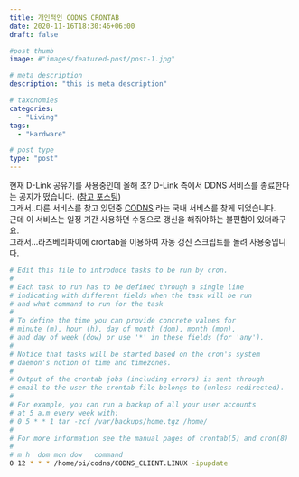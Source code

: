 ```yaml
---
title: 개인적인 CODNS CRONTAB
date: 2020-11-16T18:30:46+06:00
draft: false

#post thumb
image: #"images/featured-post/post-1.jpg"

# meta description
description: "this is meta description"

# taxonomies
categories:
  - "Living"
tags:
  - "Hardware"

# post type
type: "post"
---
```


현재 D-Link 공유기를 사용중인데 올해 초? D-Link 측에서 DDNS 서비스를 종료한다는 공지가 떴습니다. ([참고 포스팅](https://jjerry-k.github.io/living/2020/05/31/Dlink_ddns/))  
그래서..다른 서비스를 찾고 있던중 [CODNS](http://www.codns.com) 라는 국내 서비스를 찾게 되었습니다.  
근데 이 서비스는 일정 기간 사용하면 수동으로 갱신을 해줘야하는 불편함이 있더라구요.  
그래서...라즈베리파이에 crontab을 이용하여 자동 갱신 스크립트를 돌려 사용중입니다.  

``` bash
# Edit this file to introduce tasks to be run by cron.
#
# Each task to run has to be defined through a single line
# indicating with different fields when the task will be run
# and what command to run for the task
#
# To define the time you can provide concrete values for
# minute (m), hour (h), day of month (dom), month (mon),
# and day of week (dow) or use '*' in these fields (for 'any').
#
# Notice that tasks will be started based on the cron's system
# daemon's notion of time and timezones.
#
# Output of the crontab jobs (including errors) is sent through
# email to the user the crontab file belongs to (unless redirected).
#
# For example, you can run a backup of all your user accounts
# at 5 a.m every week with:
# 0 5 * * 1 tar -zcf /var/backups/home.tgz /home/
#
# For more information see the manual pages of crontab(5) and cron(8)
#
# m h  dom mon dow   command
0 12 * * * /home/pi/codns/CODNS_CLIENT.LINUX -ipupdate
```

